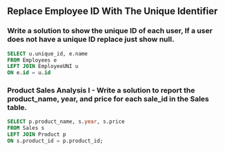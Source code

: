 ## Replace Employee ID With The Unique Identifier
### Write a solution to show the unique ID of each user, If a user does not have a unique ID replace just show null.

```SQL
SELECT u.unique_id, e.name
FROM Employees e 
LEFT JOIN EmployeeUNI u
ON e.id = u.id
```
### Product Sales Analysis I - Write a solution to report the product_name, year, and price for each sale_id in the Sales table.

```SQL
SELECT p.product_name, s.year, s.price
FROM Sales s 
LEFT JOIN Product p
ON s.product_id = p.product_id;
```
